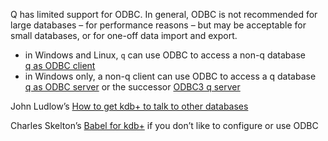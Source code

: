 Q has limited support for ODBC. In general, ODBC is not recommended for large databases – for performance reasons – but may be acceptable for small databases, or for one-off data import and export.

- in Windows and Linux, `q` can use ODBC to access a non-q database  
<i class="fa fa-hand-o-right"></i> [q as ODBC client](odbc-qclient)
- in Windows only, a non-q client can use ODBC to access a q database  
<i class="fa fa-hand-o-right"></i> [q as ODBC server](odbc-qserver) or the successor [ODBC3 q server](odbc3-qserver)

<i class="fa fa-hand-o-right"></i> John Ludlow’s <a target="_blank" href="https://github.com/kxcontrib/jludlow/blob/master/docs/odbc.pdf">How to get kdb+ to talk to other databases <i class="fa fa-file-pdf-o"></i></a>

<i class="fa fa-hand-o-right"></i> Charles Skelton’s <i class="fa fa-github"></i> <a target="_blank" href="https://github.com/CharlesSkelton/babel">Babel for kdb+</a> if you don’t like to configure or use ODBC

